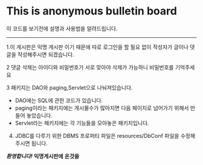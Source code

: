This is anonymous bulletin board
=================================
이 코드를 보기전에 설명과 사용법을 알려드립니다.

-----
1.이 게시판은 익명 게시판 이기 때문에 따로 로그인을 할 필요 없이 작성자가 글이나
 댓글을 작성해주시면 되겠습니다.

2 댓글 삭제는 아이디와 비밀번호가 서로 맞아야 삭제가 가능하니
비밀번호를 기억주세요

3 패키지는 DAO와 paging,Servlet으로 나눠져있습니다.
 

- DAO에는 SQL에 관한 코드가 있습니다.
- paging이라는 패키지에는 게시물수가 많아지면 다음 페이지로 
넘어가기 위해서 만들어 놓았습니다.
- Servlet라는 패키지에는 각 기능들을 모아놓은 패키지입니다.

4. JDBC를 다루기 위한 DBMS 프로퍼티 파일은 resources/DbConf 파일을 수정해주시면 됩니다.

**_환영합니다!_** **익명게시판에** **온것을**
